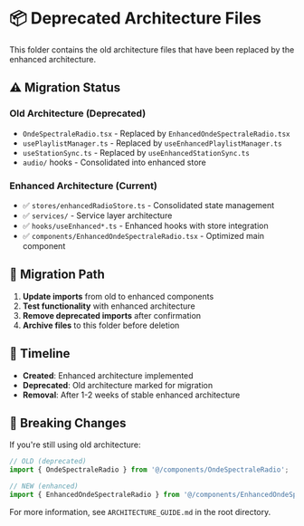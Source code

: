 # 📦 Deprecated Architecture Files

This folder contains the old architecture files that have been replaced by the enhanced architecture.

## ⚠️ **Migration Status**

### **Old Architecture (Deprecated)**
- `OndeSpectraleRadio.tsx` - Replaced by `EnhancedOndeSpectraleRadio.tsx`
- `usePlaylistManager.ts` - Replaced by `useEnhancedPlaylistManager.ts`
- `useStationSync.ts` - Replaced by `useEnhancedStationSync.ts`
- `audio/` hooks - Consolidated into enhanced store

### **Enhanced Architecture (Current)**
- ✅ `stores/enhancedRadioStore.ts` - Consolidated state management
- ✅ `services/` - Service layer architecture
- ✅ `hooks/useEnhanced*.ts` - Enhanced hooks with store integration
- ✅ `components/EnhancedOndeSpectraleRadio.tsx` - Optimized main component

## 🔄 **Migration Path**

1. **Update imports** from old to enhanced components
2. **Test functionality** with enhanced architecture
3. **Remove deprecated imports** after confirmation
4. **Archive files** to this folder before deletion

## 📅 **Timeline**

- **Created**: Enhanced architecture implemented
- **Deprecated**: Old architecture marked for migration
- **Removal**: After 1-2 weeks of stable enhanced architecture

## 🚨 **Breaking Changes**

If you're still using old architecture:
```typescript
// OLD (deprecated)
import { OndeSpectraleRadio } from '@/components/OndeSpectraleRadio';

// NEW (enhanced)
import { EnhancedOndeSpectraleRadio } from '@/components/EnhancedOndeSpectraleRadio';
```

For more information, see `ARCHITECTURE_GUIDE.md` in the root directory.